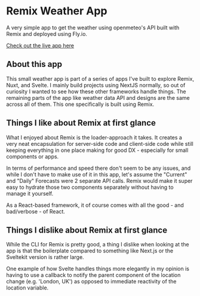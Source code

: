 # Remix Weather App

A very simple app to get the weather using openmeteo's API built with Remix and deployed using Fly.io.

<a href='https://remix-weather-app.fly.dev/'>Check out the live app here</a>

## About this app

This small weather app is part of a series of apps I've built to explore Remix, Nuxt, and Svelte. I mainly build projects using NextJS normally, so out of curiosity I wanted to see how these other frameworks handle things. The remaining parts of the app like weather data API and designs are the same across all of them. This one specifically is built using Remix.

## Things I like about Remix at first glance

What I enjoyed about Remix is the loader-approach it takes. It creates a very neat encapsulation for server-side code and client-side code while still keeping everything in one place making for good DX - especially for small components or apps.

In terms of performance and speed there don't seem to be any issues, and while I don't have to make use of it in this app, let's assume the "Current" and "Daily" Forecasts were 2 separate API calls. Remix would make it super easy to hydrate those two components separately without having to manage it yourself.

As a React-based framework, it of course comes with all the good - and bad/verbose - of React.

## Things I dislike about Remix at first glance

While the CLI for Remix is pretty good, a thing I dislike when looking at the app is that the boilerplate compared to something like Next.js or the Sveltekit version is rather large.

One example of how Svelte handles things more elegantly in my opinion is having to use a callback to notify the parent component of the location change (e.g. 'London, UK') as opposed to immediate reactivity of the location variable.
